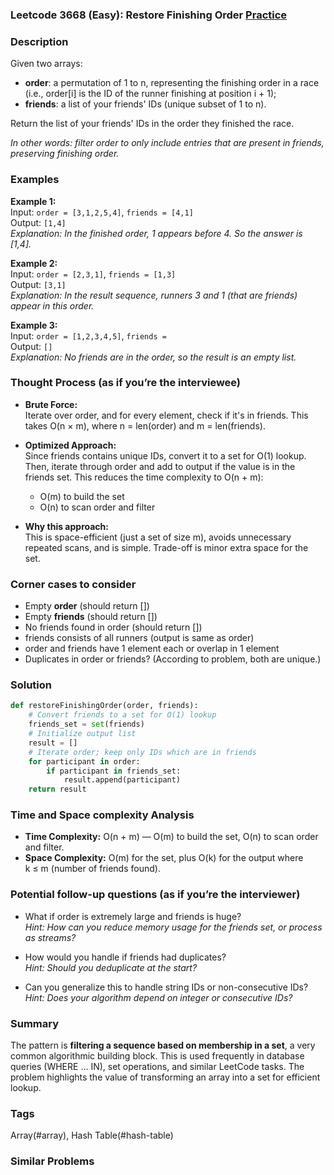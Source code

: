 ### Leetcode 3668 (Easy): Restore Finishing Order [Practice](https://leetcode.com/problems/restore-finishing-order)

### Description  
Given two arrays:
- **order**: a permutation of 1 to n, representing the finishing order in a race (i.e., order[i] is the ID of the runner finishing at position i + 1);
- **friends**: a list of your friends' IDs (unique subset of 1 to n).

Return the list of your friends' IDs in the order they finished the race.

*In other words: filter order to only include entries that are present in friends, preserving finishing order.*

### Examples  

**Example 1:**  
Input: `order = [3,1,2,5,4]`, `friends = [4,1]`  
Output: `[1,4]`  
*Explanation: In the finished order, 1 appears before 4. So the answer is [1,4].*

**Example 2:**  
Input: `order = [2,3,1]`, `friends = [1,3]`  
Output: `[3,1]`  
*Explanation: In the result sequence, runners 3 and 1 (that are friends) appear in this order.*

**Example 3:**  
Input: `order = [1,2,3,4,5]`, `friends = `  
Output: `[]`  
*Explanation: No friends are in the order, so the result is an empty list.*

### Thought Process (as if you’re the interviewee)  
- **Brute Force:**  
  Iterate over order, and for every element, check if it's in friends. This takes O(n × m), where n = len(order) and m = len(friends).

- **Optimized Approach:**  
  Since friends contains unique IDs, convert it to a set for O(1) lookup. Then, iterate through order and add to output if the value is in the friends set. This reduces the time complexity to O(n + m):  
  - O(m) to build the set  
  - O(n) to scan order and filter

- **Why this approach:**  
  This is space-efficient (just a set of size m), avoids unnecessary repeated scans, and is simple. Trade-off is minor extra space for the set.

### Corner cases to consider  
- Empty **order** (should return [])
- Empty **friends** (should return [])
- No friends found in order (should return [])
- friends consists of all runners (output is same as order)
- order and friends have 1 element each or overlap in 1 element
- Duplicates in order or friends? (According to problem, both are unique.)

### Solution

```python
def restoreFinishingOrder(order, friends):
    # Convert friends to a set for O(1) lookup
    friends_set = set(friends)
    # Initialize output list
    result = []
    # Iterate order; keep only IDs which are in friends
    for participant in order:
        if participant in friends_set:
            result.append(participant)
    return result
```

### Time and Space complexity Analysis  

- **Time Complexity:** O(n + m) — O(m) to build the set, O(n) to scan order and filter.
- **Space Complexity:** O(m) for the set, plus O(k) for the output where k ≤ m (number of friends found).

### Potential follow-up questions (as if you’re the interviewer)  

- What if order is extremely large and friends is huge?  
  *Hint: How can you reduce memory usage for the friends set, or process as streams?*

- How would you handle if friends had duplicates?  
  *Hint: Should you deduplicate at the start?*

- Can you generalize this to handle string IDs or non-consecutive IDs?  
  *Hint: Does your algorithm depend on integer or consecutive IDs?*

### Summary
The pattern is **filtering a sequence based on membership in a set**, a very common algorithmic building block. This is used frequently in database queries (WHERE ... IN), set operations, and similar LeetCode tasks. The problem highlights the value of transforming an array into a set for efficient lookup.

### Tags
Array(#array), Hash Table(#hash-table)

### Similar Problems
